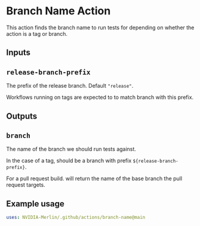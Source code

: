 # Branch Name Action

This action finds the branch name to run tests for depending on whether the action is a tag or branch.

## Inputs

## `release-branch-prefix`

The prefix of the release branch. Default `"release"`.

Workflows running on tags are expected to to match branch with this prefix.

## Outputs

## `branch`

The name of the branch we should run tests against.

In the case of a tag, should be a branch with prefix `${release-branch-prefix}`.

For a pull request build. will return the name of the base branch the pull request targets.

## Example usage

```yaml
uses: NVIDIA-Merlin/.github/actions/branch-name@main
```
